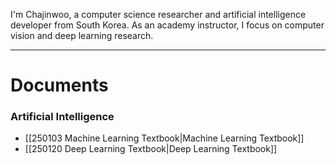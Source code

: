 
I'm Chajinwoo, a computer science researcher and artificial intelligence developer from South Korea. As an academy instructor, I focus on computer vision and deep learning research.


---
# Documents

### Artificial Intelligence

- [[250103 Machine Learning Textbook|Machine Learning Textbook]]
- [[250120 Deep Learning Textbook|Deep Learning Textbook]]